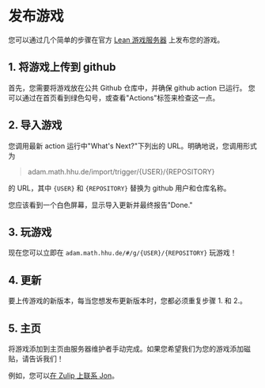 # 发布游戏

您可以通过几个简单的步骤在官方 [Lean 游戏服务器](https://adam.math.hhu.de) 上发布您的游戏。

## 1. 将游戏上传到 github

首先，您需要将游戏放在公共 Github 仓库中，并确保 github action 已运行。
您可以通过在首页看到绿色勾号，或查看"Actions"标签来检查这一点。

## 2. 导入游戏

您调用最新 action 运行中"What's Next?"下列出的 URL。明确地说，您调用形式为

> adam.math.hhu.de/import/trigger/{USER}/{REPOSITORY}

的 URL，其中 `{USER}` 和 `{REPOSITORY}` 替换为 github 用户和仓库名称。

您应该看到一个白色屏幕，显示导入更新并最终报告"Done."

## 3. 玩游戏

现在您可以立即在 `adam.math.hhu.de/#/g/{USER}/{REPOSITORY}` 玩游戏！

## 4. 更新

要上传游戏的新版本，每当您想发布更新版本时，您都必须重复步骤 1. 和 2.。

## 5. 主页

将游戏添加到主页由服务器维护者手动完成。如果您希望我们为您的游戏添加磁贴，请告诉我们！

例如，您可以[在 Zulip 上联系 Jon](https://leanprover.zulipchat.com/#narrow/dm/385895-Jon-Eugster)。
